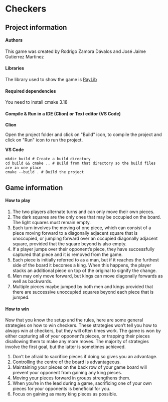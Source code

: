 # Checkers
## Project information
#### Authors
This game was created by Rodrigo Zamora Dávalos and 
José Jaime Gutierrez Martinez
#### Libraries
The library used to show the game is [RayLib](https://www.raylib.com/)
#### Required dependencies
You need to install cmake 3.18

#### Compile & Run in a IDE (Clion) or Text editor (VS Code)
**Clion**

Open the project folder and click on "Build" icon, to compile the project and click on "Run" icon to run the project.

**VS Code**

```
mkdir build # Create a build directory
cd build && cmake .. # Build from that directory so the build files are in one place
cmake --build . # Build the project
```

## Game information
#### How to play
1. The two players alternate turns and can only move their own pieces.
2. The dark squares are the only ones that may be occupied on the board. The light squares must remain empty.
3. Each turn involves the moving of one piece, which can consist of a piece moving forward to a diagonally adjacent 
square that is unoccupied, or jumping forward over an occupied diagonally adjacent square, provided that the square 
beyond is also empty.
4. If a player jumps over their opponent’s piece, they have successfully captured that piece and it is removed from 
the game.
5. Each piece is initially referred to as a man, but if it reaches the furthest side of the board it becomes a king. 
When this happens, the player stacks an additional piece on top of the original to signify the change.
6. Men may only move forward, but kings can move diagonally forwards as well as backwards.
7. Multiple pieces maybe jumped by both men and kings provided that there are successive unoccupied squares beyond 
each piece that is jumped.
#### How to win
Now that you know the setup and the rules, here are some general strategies on how to win checkers. These strategies 
won’t tell you how to always win at checkers, but they will often times work.
The game is won by either capturing all of your opponent’s pieces, or trapping their pieces disallowing them to make 
any more moves. The majority of strategies involve the first goal, but the latter is sometimes achieved.
1. Don’t be afraid to sacrifice pieces if doing so gives you an advantage.
2. Controlling the centre of the board is advantageous.
3. Maintaining your pieces on the back row of your game board will prevent your opponent from gaining any king pieces.
4. Moving your pieces forward in groups strengthens them.
5. When you’re in the lead during a game, sacrificing one of your own pieces for your opponents is beneficial for you.
6. Focus on gaining as many king pieces as possible.
